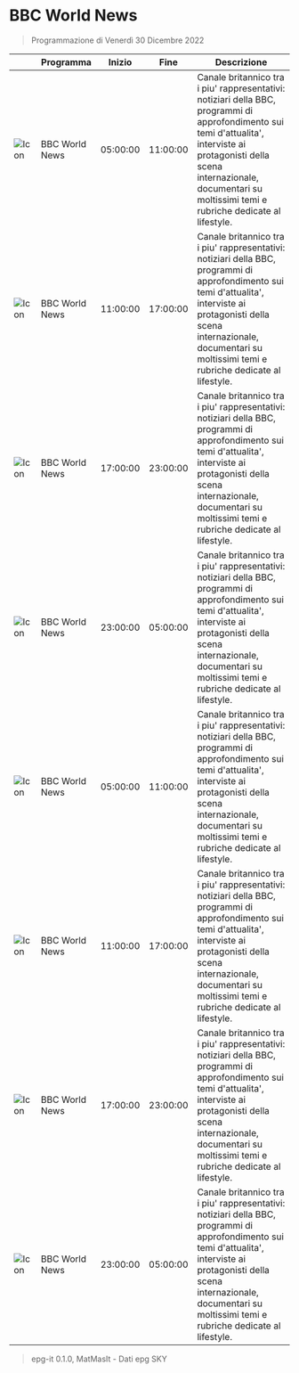 # BBC World News
> Programmazione di Venerdì 30 Dicembre 2022

||Programma|Inizio|Fine|Descrizione|
|---|---|---|---|---|
|![Icon](https://guidatv.sky.it/uuid/News_Cover_HavWCIHQw.png)|BBC World News|05:00:00|11:00:00|Canale britannico tra i piu&#039; rappresentativi: notiziari della BBC, programmi di approfondimento sui temi d&#039;attualita&#039;, interviste ai protagonisti della scena internazionale, documentari su moltissimi temi e rubriche dedicate al lifestyle.
|![Icon](https://guidatv.sky.it/uuid/News_Cover_HavWCIHQw.png)|BBC World News|11:00:00|17:00:00|Canale britannico tra i piu&#039; rappresentativi: notiziari della BBC, programmi di approfondimento sui temi d&#039;attualita&#039;, interviste ai protagonisti della scena internazionale, documentari su moltissimi temi e rubriche dedicate al lifestyle.
|![Icon](https://guidatv.sky.it/uuid/News_Cover_HavWCIHQw.png)|BBC World News|17:00:00|23:00:00|Canale britannico tra i piu&#039; rappresentativi: notiziari della BBC, programmi di approfondimento sui temi d&#039;attualita&#039;, interviste ai protagonisti della scena internazionale, documentari su moltissimi temi e rubriche dedicate al lifestyle.
|![Icon](https://guidatv.sky.it/uuid/News_Cover_HavWCIHQw.png)|BBC World News|23:00:00|05:00:00|Canale britannico tra i piu&#039; rappresentativi: notiziari della BBC, programmi di approfondimento sui temi d&#039;attualita&#039;, interviste ai protagonisti della scena internazionale, documentari su moltissimi temi e rubriche dedicate al lifestyle.
|![Icon](https://guidatv.sky.it/uuid/News_Cover_HavWCIHQw.png)|BBC World News|05:00:00|11:00:00|Canale britannico tra i piu&#039; rappresentativi: notiziari della BBC, programmi di approfondimento sui temi d&#039;attualita&#039;, interviste ai protagonisti della scena internazionale, documentari su moltissimi temi e rubriche dedicate al lifestyle.
|![Icon](https://guidatv.sky.it/uuid/News_Cover_HavWCIHQw.png)|BBC World News|11:00:00|17:00:00|Canale britannico tra i piu&#039; rappresentativi: notiziari della BBC, programmi di approfondimento sui temi d&#039;attualita&#039;, interviste ai protagonisti della scena internazionale, documentari su moltissimi temi e rubriche dedicate al lifestyle.
|![Icon](https://guidatv.sky.it/uuid/News_Cover_HavWCIHQw.png)|BBC World News|17:00:00|23:00:00|Canale britannico tra i piu&#039; rappresentativi: notiziari della BBC, programmi di approfondimento sui temi d&#039;attualita&#039;, interviste ai protagonisti della scena internazionale, documentari su moltissimi temi e rubriche dedicate al lifestyle.
|![Icon](https://guidatv.sky.it/uuid/News_Cover_HavWCIHQw.png)|BBC World News|23:00:00|05:00:00|Canale britannico tra i piu&#039; rappresentativi: notiziari della BBC, programmi di approfondimento sui temi d&#039;attualita&#039;, interviste ai protagonisti della scena internazionale, documentari su moltissimi temi e rubriche dedicate al lifestyle.



 > epg-it 0.1.0, MatMasIt - Dati epg SKY